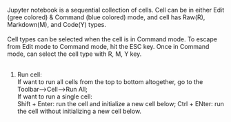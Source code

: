 Jupyter notebook is a sequential collection of cells. Cell can be in either Edit (gree colored) & Command (blue colored) mode, and
cell has Raw(R), Markdown(M), and Code(Y) types. <br>
<br>
Cell types can be selected when the cell is in Command mode. To escape from Edit mode to Command mode, hit the ESC key. Once in Command mode, can select the cell type with R, M, Y key.<br>
<br>
1. Run cell:<br>
If want to run all cells from the top to bottom altogether, go to the Toolbar-->Cell-->Run All;<br>
If want to run a single cell:<br>
  Shift + Enter: run the cell and initialize a new cell below;
  Ctrl + ENter: run the cell without initializing a new cell below.
  <br>

